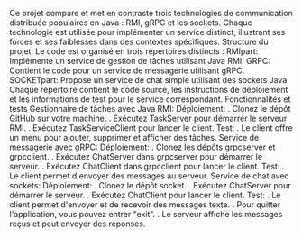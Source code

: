 Ce projet compare et met en contraste trois technologies de communication distribuée populaires en Java : RMI, gRPC et les sockets. Chaque technologie est utilisée pour implémenter un service distinct, illustrant ses forces et ses faiblesses dans des contextes spécifiques.
Structure du projet:
Le code est organisé en trois répertoires distincts :
RMIpart: Implémente un service de gestion de tâches utilisant Java RMI.
GRPC: Contient le code pour un service de messagerie utilisant gRPC.
SOCKETpart: Propose un service de chat simple utilisant des sockets Java.
Chaque répertoire contient le code source, les instructions de déploiement et les informations de test pour le service correspondant.
Fonctionnalités et tests
Gestionnaire de tâches avec Java RMI:
Déploiement:
. Clonez le dépôt GitHub sur votre machine.
. Exécutez TaskServer pour démarrer le serveur RMI.
. Exécutez TaskServiceClient pour lancer le client.
Test:
. Le client offre un menu pour ajouter, supprimer et afficher des tâches.
Service de messagerie avec gRPC:
Déploiement:
. Clonez les dépôts grpcserver et grpcclient.
. Exécutez ChatServer dans grpcserver pour démarrer le serveur.
. Exécutez ChatClient dans grpcclient pour lancer le client.
Test:
. Le client permet d'envoyer des messages au serveur.
Service de chat avec sockets:
Déploiement:
. Clonez le dépôt socket.
. Exécutez ChatServer pour démarrer le serveur.
. Exécutez ChatClient pour lancer le client.
Test:
. Le client permet d'envoyer et de recevoir des messages texte.
. Pour quitter l'application, vous pouvez entrer "exit".
. Le serveur affiche les messages reçus et peut envoyer des réponses.

